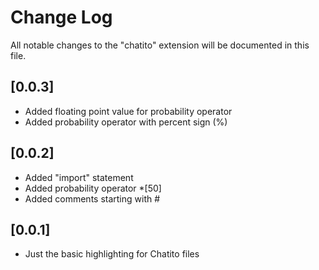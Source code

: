 # Change Log

All notable changes to the "chatito" extension will be documented in this file.

## [0.0.3]

- Added floating point value for probability operator
- Added probability operator with percent sign (%)

## [0.0.2]

- Added "import" statement
- Added probability operator *[50]
- Added comments starting with #

## [0.0.1]

- Just the basic highlighting for Chatito files
